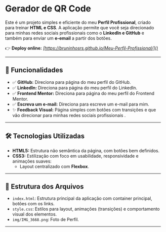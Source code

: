 # Gerador de QR Code

Este é um projeto simples e eficiente do meu **Perfil Profissional**, criado para treinar **HTML e CSS**. A aplicação permite que você seja direcionado para minhas redes sociais profissionais como o **LinkedIn e GitHub** e também para enviar um **e-email** a partir dos botões.

👉 **Deploy online:** _[https://bruninhosrs.github.io/Meu-Perfil-Profissional/]()_

---

## 🚀 Funcionalidades

- ✅ **GitHub:** Direciona para página do meu perfil do GitHub.
- ✅ **LinkedIn:** Direciona para página do meu perfil do LinkedIn.
- ✅ **Frontend Mentor:** Direciona para página do meu perfil do Frontend Mentor.
- ✅ **Escreva um e-mail:** Direciona para escreve um e-mail para mim.
- ✨ **Feedback Visual:** Página simples com botões com transições e que vão direcionar para minhas redes sociais profissionais .

---

## 🛠 Tecnologias Utilizadas

- **HTML5:** Estrutura não semântica da página, com botões bem definidos.
- **CSS3:** Estilização com foco em usabilidade, responsividade e animações suaves:
  - Layout centralizado com **Flexbox**.
---

## 📂 Estrutura dos Arquivos

- `index.html`: Estrutura principal da aplicação com container principal, botões com os links.
- `style.css`: Estilos para layout, animações (transições) e comportamento visual dos elementos.
- `img/IMG_3668.png`: Foto de Perfil.

---